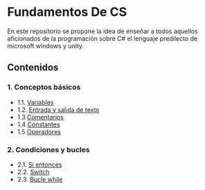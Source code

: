 # Fundamentos De CS
En este repositorio se propone la idea de enseñar a todos aquellos aficionados de la programación sobre C# el lenguaje predilecto de microsoft windows y unity.
## Contenidos
### 1. Conceptos básicos
- 1.1. [Variables](https://github.com/DIRM2705/PrincipiosDeCs/blob/main/Conceptos%20b%C3%A1sicos/Variables.cs "Variables")
- 1.2. [Entrada y salida de texto](https://github.com/DIRM2705/PrincipiosDeCs/blob/main/Conceptos%20b%C3%A1sicos/EntradaYSalida.cs "Entrada y salida de texto")
- 1.3 [Comentarios](https://github.com/DIRM2705/PrincipiosDeCs/blob/main/Conceptos%20b%C3%A1sicos/Comentarios.cs "Comentarios")
- 1.4 [Constantes](https://github.com/DIRM2705/PrincipiosDeCs/blob/main/Conceptos%20b%C3%A1sicos/Constantes.cs "Constantes") 
- 1.5 [Operadores](https://github.com/DIRM2705/PrincipiosDeCs/blob/main/Conceptos%20b%C3%A1sicos/Operadores.cs "Operadores")
### 2. Condiciones y bucles
- 2.1. [Si entonces](https://github.com/DIRM2705/PrincipiosDeCs/blob/main/Condicionales%20y%20bucles/SiEntonces.cs "Si entonces")
- 2.2. [Switch](https://github.com/DIRM2705/PrincipiosDeCs/blob/main/Condicionales%20y%20bucles/Switch.cs "Switch")
- 2.3. [Bucle while](https://github.com/DIRM2705/PrincipiosDeCs/blob/main/Condicionales%20y%20bucles/BucleWhile.cs "Bucle While")